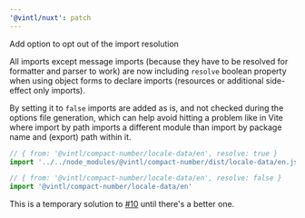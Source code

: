 ```yaml
---
'@vintl/nuxt': patch
---
```


Add option to opt out of the import resolution

All imports except message imports (because they have to be resolved for formatter and parser to work) are now including `resolve` boolean property when using object forms to declare imports (resources or additional side-effect only imports).

By setting it to `false` imports are added as is, and not checked during the options file generation, which can help avoid hitting a problem like in Vite where import by path imports a different module than import by package name and (export) path within it.

```ts
// { from: '@vintl/compact-number/locale-data/en', resolve: true }
import '../../node_modules/@vintl/compact-number/dist/locale-data/en.js'

// { from: '@vintl/compact-number/locale-data/en', resolve: false }
import '@vintl/compact-number/locale-data/en'
```

This is a temporary solution to [#10](https://github.com/vintl-dev/nuxt/issues/10) until there's a better one.

